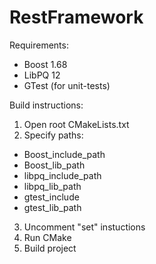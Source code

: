 # RestFramework

Requirements:
+ Boost 1.68
+ LibPQ 12 
+ GTest (for unit-tests) 

Build instructions:
1. Open root CMakeLists.txt
2. Specify paths: 
+ Boost_include_path
+ Boost_lib_path
+ libpq_include_path
+ libpq_lib_path
+ gtest_include
+ gtest_lib_path
3. Uncomment "set" instuctions 
4. Run CMake 
5. Build project
